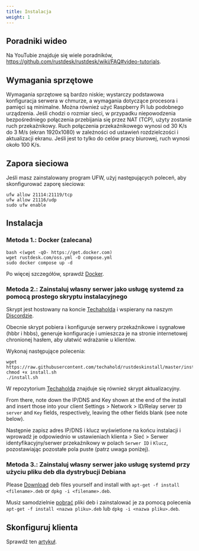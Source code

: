 ```yaml
---
title: Instalacja
weight: 1
---
```


## Poradniki wideo
Na YouTubie znajduje się wiele poradników, https://github.com/rustdesk/rustdesk/wiki/FAQ#video-tutorials.

## Wymagania sprzętowe
Wymagania sprzętowe są bardzo niskie; wystarczy podstawowa konfiguracja serwera w chmurze, a wymagania dotyczące procesora i pamięci są minimalne. Można również użyć Raspberry Pi lub podobnego urządzenia. Jeśli chodzi o rozmiar sieci, w przypadku niepowodzenia bezpośredniego połączenia przebijania się przez NAT (TCP), użyty zostanie ruch przekaźnikowy. Ruch połączenia przekaźnikowego wynosi od 30 K/s do 3 M/s (ekran 1920x1080) w zależności od ustawień rozdzielczości i aktualizacji ekranu. Jeśli jest to tylko do celów pracy biurowej, ruch wynosi około 100 K/s.

## Zapora sieciowa
Jeśli masz zainstalowany program UFW, użyj następujących poleceń, aby skonfigurować zaporę sieciowa:
```
ufw allow 21114:21119/tcp
ufw allow 21116/udp
sudo ufw enable
```

## Instalacja
### Metoda 1.: Docker (zalecana)

```
bash <(wget -qO- https://get.docker.com)
wget rustdesk.com/oss.yml -O compose.yml
sudo docker compose up -d
```

Po więcej szczegółów, sprawdź [Docker](/docs/pl/self-host/rustdesk-server-oss/docker/).

### Metoda 2.: Zainstaluj własny serwer jako usługę systemd za pomocą prostego skryptu instalacyjnego
Skrypt jest hostowany na koncie [Techaholda](https://github.com/techahold/rustdeskinstall) i wspierany na naszym [Discordzie](https://discord.com/invite/nDceKgxnkV).

Obecnie skrypt pobiera i konfiguruje serwery przekaźnikowe i sygnałowe (hbbr i hbbs), generuje konfiguracje i umieszcza je na stronie internetowej chronionej hasłem, aby ułatwić wdrażanie u klientów.

Wykonaj następujące polecenia:
```
wget https://raw.githubusercontent.com/techahold/rustdeskinstall/master/install.sh
chmod +x install.sh
./install.sh
```

W repozytorium [Techaholda](https://github.com/techahold/rustdeskinstall) znajduje się również skrypt aktualizacyjny.

From there, note down the IP/DNS and Key shown at the end of the install and insert those into your client Settings > Network > ID/Relay server `ID server` and `Key` fields, respectively, leaving the other fields blank (see note below).

Następnie zapisz adres IP/DNS i klucz wyświetlone na końcu instalacji i wprowadź je odpowiednio w ustawieniach klienta > Sieć > Serwer identyfikacyjny/serwer przekaźnikowy w polach `Serwer ID` i `Klucz`, pozostawiając pozostałe pola puste (patrz uwaga poniżej).

### Metoda 3.: Zainstaluj własny serwer jako usługę systemd przy użyciu pliku deb dla dystrybucji Debiana

Please [Download](https://github.com/rustdesk/rustdesk-server/releases/latest) deb files yourself and install with `apt-get -f install <filename>.deb` or `dpkg -i <filename>.deb`.

Musiz samodzielnie [pobrać](https://github.com/rustdesk/rustdesk-server/releases/latest) pliki deb i zainstalować je za pomocą polecenia `apt-get -f install <nazwa pliku>.deb` lub `dpkg -i <nazwa pliku>.deb`.

## Skonfiguruj klienta
Sprawdź ten [artykuł](/docs/pl/self-host/client-configuration/#2-ręczna-konfiguracja).
